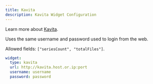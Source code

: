 ```yaml
---
title: Kavita
description: Kavita Widget Configuration
---
```


Learn more about [Kavita](https://github.com/Kareadita/Kavita).

Uses the same username and password used to login from the web.


Allowed fields: `["seriesCount", "totalFiles"]`.

```yaml
widget:
  type: kavita
  url: http://kavita.host.or.ip:port
  username: username
  password: password
```
